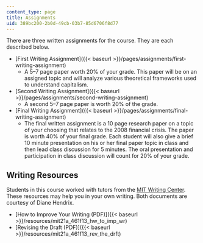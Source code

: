 ```yaml
---
content_type: page
title: Assignments
uid: 389bc200-2b0d-49cb-03b7-85d6706f8d77
---
```


There are three written assignments for the course. They are each described below.

*   [First Writing Assignment]({{< baseurl >}}/pages/assignments/first-writing-assignment)
    *   A 5–7 page paper worth 20% of your grade. This paper will be on an assigned topic and will analyze various theoretical frameworks used to understand capitalism.
*   [Second Writing Assignment]({{< baseurl >}}/pages/assignments/second-writing-assignment)
    *   A second 5–7 page paper is worth 20% of the grade.
*   [Final Writing Assignment]({{< baseurl >}}/pages/assignments/final-writing-assignment)
    *   The final written assignment is a 10 page research paper on a topic of your choosing that relates to the 2008 financial crisis. The paper is worth 40% of your final grade. Each student will also give a brief 10 minute presentation on his or her final paper topic in class and then lead class discussion for 5 minutes. The oral presentation and participation in class discussion will count for 20% of your grade.

Writing Resources
-----------------

Students in this course worked with tutors from the [MIT Writing Center](http://cmsw.mit.edu/writing-and-communication-center/). These resources may help you in your own writing. Both documents are courtesy of Diane Hendrix.

*   [How to Improve Your Writing (PDF)]({{< baseurl >}}/resources/mit21a_461f13_hw_to_imp_wr)
*   [Revising the Draft (PDF)]({{< baseurl >}}/resources/mit21a_461f13_rev_the_drft)